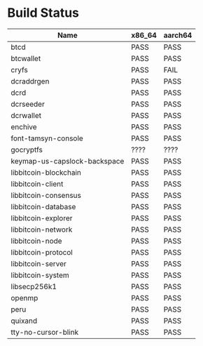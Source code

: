 Build Status
============

Name                         | x86_64 | aarch64
---                          | ---    | ---
btcd                         | PASS   | PASS
btcwallet                    | PASS   | PASS
cryfs                        | PASS   | FAIL
dcraddrgen                   | PASS   | PASS
dcrd                         | PASS   | PASS
dcrseeder                    | PASS   | PASS
dcrwallet                    | PASS   | PASS
enchive                      | PASS   | PASS
font-tamsyn-console          | PASS   | PASS
gocryptfs                    | ????   | ????
keymap-us-capslock-backspace | PASS   | PASS
libbitcoin-blockchain        | PASS   | PASS
libbitcoin-client            | PASS   | PASS
libbitcoin-consensus         | PASS   | PASS
libbitcoin-database          | PASS   | PASS
libbitcoin-explorer          | PASS   | PASS
libbitcoin-network           | PASS   | PASS
libbitcoin-node              | PASS   | PASS
libbitcoin-protocol          | PASS   | PASS
libbitcoin-server            | PASS   | PASS
libbitcoin-system            | PASS   | PASS
libsecp256k1                 | PASS   | PASS
openmp                       | PASS   | PASS
peru                         | PASS   | PASS
quixand                      | PASS   | PASS
tty-no-cursor-blink          | PASS   | PASS
